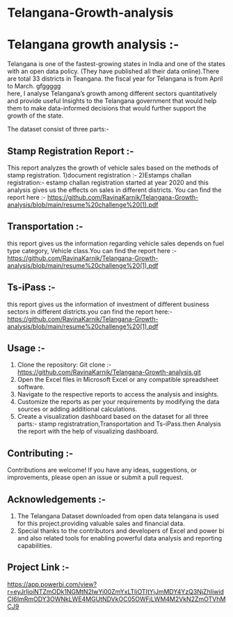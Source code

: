 # Telangana-Growth-analysis
# Telangana growth analysis :-
Telangana is one of the fastest-growing states in India and one of the states with an open data policy. (They have published all their data online).There are total 33 districts in Teangana. the fiscal year for Telangana is from April to March. gfggggg   
 here, I analyse Telangana’s growth among different sectors quantitatively and provide useful Insights to the Telangana government that would help them to make data-informed decisions that would further support the growth of the state.

The dataset consist of three parts:-
## Stamp Registration Report :- 
This report analyzes the growth of vehicle sales based on the methods of stamp registration.
1)document registration :-
2)Estamps challan registration:-
estamp challan registration started at year 2020 and this analysis gives us the effects on sales in different districts.
You can find the report here :- https://github.com/RavinaKarnik/Telangana-Growth-analysis/blob/main/resume%20challenge%20(1).pdf

##   Transportation  :-
this report gives us the information regarding vehicle sales depends on fuel type category, Vehicle class.You can find the report here :-https://github.com/RavinaKarnik/Telangana-Growth-analysis/blob/main/resume%20challenge%20(1).pdf

## Ts-iPass :- 
this report gives us the information of investment of different business sectors in different districts.you can find the report here:- https://github.com/RavinaKarnik/Telangana-Growth-analysis/blob/main/resume%20challenge%20(1).pdf

## Usage :- 
1. Clone the repository: Git clone :- https://github.com/RavinaKarnik/Telangana-Growth-analysis.git
2. Open the Excel files in Microsoft Excel or any compatible spreadsheet software.
3. Navigate to the respective reports to access the analysis and insights.
4. Customize the reports as per your requirements by modifying the data sources or adding additional calculations.
5. Create a visualization dashboard based on the dataset for all three parts:- stamp registratration,Transportation and Ts-iPass.then  Analysis the report with the help of visualizing dashboard.
   
## Contributing :-
Contributions are welcome! If you have any ideas, suggestions, or improvements, please open an issue or submit a pull request.

## Acknowledgements :-
1. The Telangana Dataset downloaded from open data telangana is used for this project.providing valuable sales and financial data.
2. Special thanks to the contributors and developers of Excel and power bi and also related tools for enabling powerful data analysis and reporting capabilities.

## Project Link :-
https://app.powerbi.com/view?r=eyJrIjoiNTZmODk1NGMtN2IwYi00ZmYxLTliOTItYjJmMDY4YzQ3NjZhIiwidCI6ImRmODY3OWNkLWE4MGUtNDVkOC05OWFjLWM4M2VkN2ZmOTVhMCJ9


